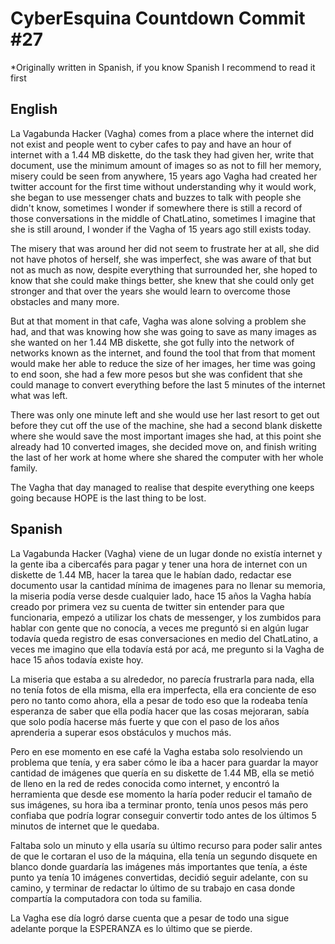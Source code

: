 # CyberEsquina Countdown Commit #27

*Originally written in Spanish, if you know Spanish I recommend to read it first

## English

La Vagabunda Hacker (Vagha) comes from a place where the internet did not exist and people went to cyber cafes to pay and have an hour of internet with a 1.44 MB diskette, do the task they had given her, write that document, use the minimum amount of images so as not to fill her memory, misery could be seen from anywhere, 15 years ago Vagha had created her twitter account for the first time without understanding why it would work, she began to use messenger chats and buzzes to talk with people she didn't know, sometimes I wonder if somewhere there is still a record of those conversations in the middle of ChatLatino, sometimes I imagine that she is still around, I wonder if the Vagha of 15 years ago still exists today.

The misery that was around her did not seem to frustrate her at all, she did not have photos of herself, she was imperfect, she was aware of that but not as much as now, despite everything that surrounded her, she hoped to know that she could make things better, she knew that she could only get stronger and that over the years she would learn to overcome those obstacles and many more.

But at that moment in that cafe, Vagha was alone solving a problem she had, and that was knowing how she was going to save as many images as she wanted on her 1.44 MB diskette, she got fully into the network of networks known as the internet, and found the tool that from that moment would make her able to reduce the size of her images, her time was going to end soon, she had a few more pesos but she was confident that she could manage to convert everything before the last 5 minutes of the internet what was left.

There was only one minute left and she would use her last resort to get out before they cut off the use of the machine, she had a second blank diskette where she would save the most important images she had, at this point she already had 10 converted images, she decided move on, and finish writing the last of her work at home where she shared the computer with her whole family.

The Vagha that day managed to realise that despite everything one keeps going because HOPE is the last thing to be lost.


## Spanish

La Vagabunda Hacker (Vagha) viene de un lugar donde no existía internet y la gente iba a cibercafés para pagar y tener una hora de internet con un diskette de 1.44 MB, hacer la tarea que le habían dado, redactar ese documento usar la cantidad mínima de imagenes para no llenar su memoria, la miseria podía verse desde cualquier lado, hace 15 años la Vagha había creado por primera vez su cuenta de twitter sin entender para que funcionaria, empezó a utilizar los chats de messenger, y los zumbidos para hablar con gente que no conocía, a veces me preguntó si en algún lugar todavía queda registro de esas conversaciones en medio del ChatLatino, a veces me imagino que ella todavía está por acá, me pregunto si la Vagha de hace 15 años todavía existe hoy.

La miseria que estaba a su alrededor, no parecía frustrarla para nada, ella no tenía fotos de ella misma, ella era imperfecta, ella era conciente de eso pero no tanto como ahora, ella a pesar de todo eso que la rodeaba tenía esperanza de saber que ella podía hacer que las cosas mejoraran, sabía que solo podía hacerse más fuerte y que con el paso de los años aprenderia a superar esos obstáculos y muchos más.

Pero en ese momento en ese café la Vagha estaba solo resolviendo un problema que tenía, y era saber cómo le iba a hacer para guardar la mayor cantidad de imágenes que quería en su diskette de 1.44 MB, ella se metió de lleno en la red de redes conocida como internet, y encontró la herramienta que desde ese momento la haría poder reducir el tamaño de sus imágenes, su hora iba a terminar pronto, tenía unos pesos más pero confiaba que podría lograr conseguir convertir todo antes de los últimos 5 minutos de internet que le quedaba.

Faltaba solo un minuto y ella usaría su último recurso para poder salir antes de que le cortaran el uso de la máquina, ella tenía un segundo disquete en blanco donde guardaría las imágenes más importantes que tenía, a éste punto ya tenía 10 imágenes convertidas, decidió seguir adelante, con su camino, y terminar de redactar lo último de su trabajo en casa donde compartía la computadora con toda su familia.

La Vagha ese día logró darse cuenta que a pesar de todo una sigue adelante porque la ESPERANZA es lo último que se pierde.
